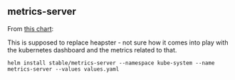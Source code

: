 ## metrics-server

From [this chart](https://github.com/kubernetes/charts/tree/master/stable/metrics-server):

This is supposed to replace heapster - not sure how it comes into play with the kubernetes dashboard and the metrics related to that.

```
helm install stable/metrics-server --namespace kube-system --name metrics-server --values values.yaml
```